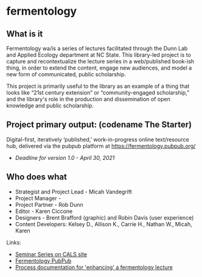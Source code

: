 # fermentology

What is it
---
Fermentology wa/is a series of lectures facilitated through the Dunn Lab and Applied Ecology department at NC State. This library-led project is to capture and recontextualize the lecture series in a web/published book-ish thing, in order to extend the content, engage new audiences, and model a new form of communicated, public scholarship.

This project is primarily useful to the library as an example of a thing that looks like “21st century extension” or “community-engaged scholarship,” and the library's role in the production and dissemination of open knowledge and public scholarship.

Project primary output: (codename The Starter)
---
Digital-first, iteratively ‘published,’ work-in-progress online text/resource hub, delivered via the pubpub platform at https://fermentology.pubpub.org/ 

* *Deadline for version 1.0 - April 30, 2021*

Who does what
---
* Strategist and Project Lead - Micah Vandegrift
* Project Manager -  
* Project Partner - Rob Dunn
* Editor - Karen Ciccone
* Designers - Brent Brafford (graphic) and Robin Davis (user experience)
* Content Developers: Kelsey D., Allison K., Carrie H., Nathan W., Micah, Karen

Links:
* [Seminar Series on CALS site](https://cals.ncsu.edu/applied-ecology/news/fermentology-mini-seminars/)
* [Fermentology PubPub](https://fermentology.pubpub.org/)
* [Process documentation for 'enhancing' a fermentology lecture](https://github.com/micahvandegrift/fermentology/blob/main/enhance%20process.md)




